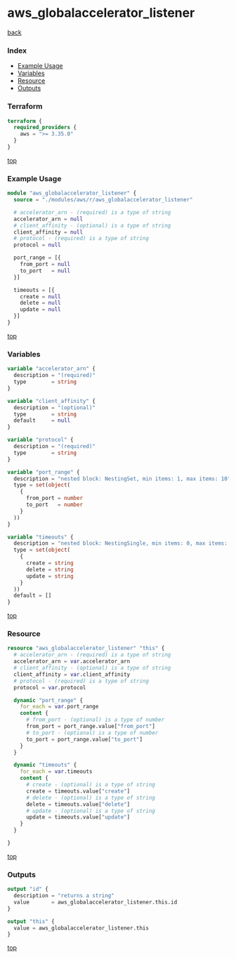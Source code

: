 # aws_globalaccelerator_listener

[back](../aws.md)

### Index

- [Example Usage](#example-usage)
- [Variables](#variables)
- [Resource](#resource)
- [Outputs](#outputs)

### Terraform

```terraform
terraform {
  required_providers {
    aws = ">= 3.35.0"
  }
}
```

[top](#index)

### Example Usage

```terraform
module "aws_globalaccelerator_listener" {
  source = "./modules/aws/r/aws_globalaccelerator_listener"

  # accelerator_arn - (required) is a type of string
  accelerator_arn = null
  # client_affinity - (optional) is a type of string
  client_affinity = null
  # protocol - (required) is a type of string
  protocol = null

  port_range = [{
    from_port = null
    to_port   = null
  }]

  timeouts = [{
    create = null
    delete = null
    update = null
  }]
}
```

[top](#index)

### Variables

```terraform
variable "accelerator_arn" {
  description = "(required)"
  type        = string
}

variable "client_affinity" {
  description = "(optional)"
  type        = string
  default     = null
}

variable "protocol" {
  description = "(required)"
  type        = string
}

variable "port_range" {
  description = "nested block: NestingSet, min items: 1, max items: 10"
  type = set(object(
    {
      from_port = number
      to_port   = number
    }
  ))
}

variable "timeouts" {
  description = "nested block: NestingSingle, min items: 0, max items: 0"
  type = set(object(
    {
      create = string
      delete = string
      update = string
    }
  ))
  default = []
}
```

[top](#index)

### Resource

```terraform
resource "aws_globalaccelerator_listener" "this" {
  # accelerator_arn - (required) is a type of string
  accelerator_arn = var.accelerator_arn
  # client_affinity - (optional) is a type of string
  client_affinity = var.client_affinity
  # protocol - (required) is a type of string
  protocol = var.protocol

  dynamic "port_range" {
    for_each = var.port_range
    content {
      # from_port - (optional) is a type of number
      from_port = port_range.value["from_port"]
      # to_port - (optional) is a type of number
      to_port = port_range.value["to_port"]
    }
  }

  dynamic "timeouts" {
    for_each = var.timeouts
    content {
      # create - (optional) is a type of string
      create = timeouts.value["create"]
      # delete - (optional) is a type of string
      delete = timeouts.value["delete"]
      # update - (optional) is a type of string
      update = timeouts.value["update"]
    }
  }

}
```

[top](#index)

### Outputs

```terraform
output "id" {
  description = "returns a string"
  value       = aws_globalaccelerator_listener.this.id
}

output "this" {
  value = aws_globalaccelerator_listener.this
}
```

[top](#index)